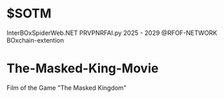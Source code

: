 # $SOTM
InterBOxSpiderWeb.NET PRVPNRFAI.py 2025 - 2029 @RFOF-NETWORK BOxchain-extention

# The-Masked-King-Movie
Film of the Game "The Masked Kingdom"
